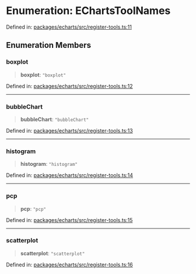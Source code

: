 # Enumeration: EChartsToolNames

Defined in: [packages/echarts/src/register-tools.ts:11](https://github.com/geodaopenjs/openassistant/blob/2c7e2a603db0fcbd6603996e5ea15006191c5f7f/packages/echarts/src/register-tools.ts#L11)

## Enumeration Members

### boxplot

> **boxplot**: `"boxplot"`

Defined in: [packages/echarts/src/register-tools.ts:12](https://github.com/geodaopenjs/openassistant/blob/2c7e2a603db0fcbd6603996e5ea15006191c5f7f/packages/echarts/src/register-tools.ts#L12)

***

### bubbleChart

> **bubbleChart**: `"bubbleChart"`

Defined in: [packages/echarts/src/register-tools.ts:13](https://github.com/geodaopenjs/openassistant/blob/2c7e2a603db0fcbd6603996e5ea15006191c5f7f/packages/echarts/src/register-tools.ts#L13)

***

### histogram

> **histogram**: `"histogram"`

Defined in: [packages/echarts/src/register-tools.ts:14](https://github.com/geodaopenjs/openassistant/blob/2c7e2a603db0fcbd6603996e5ea15006191c5f7f/packages/echarts/src/register-tools.ts#L14)

***

### pcp

> **pcp**: `"pcp"`

Defined in: [packages/echarts/src/register-tools.ts:15](https://github.com/geodaopenjs/openassistant/blob/2c7e2a603db0fcbd6603996e5ea15006191c5f7f/packages/echarts/src/register-tools.ts#L15)

***

### scatterplot

> **scatterplot**: `"scatterplot"`

Defined in: [packages/echarts/src/register-tools.ts:16](https://github.com/geodaopenjs/openassistant/blob/2c7e2a603db0fcbd6603996e5ea15006191c5f7f/packages/echarts/src/register-tools.ts#L16)
